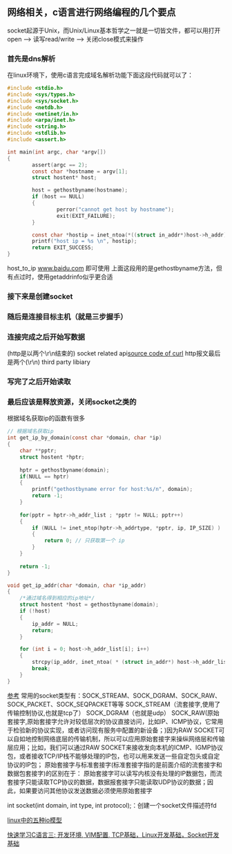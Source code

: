 ## 网络相关，c语言进行网络编程的几个要点

socket起源于Unix，而Unix/Linux基本哲学之一就是一切皆文件，都可以用打开open –> 读写read/write –> 关闭close模式来操作

### 首先是dns解析
在linux环境下，使用c语言完成域名解析功能下面这段代码就可以了：

```c
#include <stdio.h>
#include <sys/types.h>
#include <sys/socket.h>
#include <netdb.h>
#include <netinet/in.h>
#include <arpa/inet.h>
#include <string.h>
#include <stdlib.h>
#include <assert.h>

int main(int argc, char *argv[])
{
        assert(argc == 2);
        const char *hostname = argv[1];
        struct hostent* host;

        host = gethostbyname(hostname);
        if (host == NULL)
        {
                perror("cannot get host by hostname");
                exit(EXIT_FAILURE);
        }

        const char *hostip = inet_ntoa(*((struct in_addr*)host->h_addr));
        printf("host ip = %s \n", hostip);
        return EXIT_SUCCESS;
}
```

host_to_ip www.baidu.com 即可使用
上面这段用的是gethostbyname方法，但有点过时，使用getaddrinfo似乎更合适

### 接下来是创建socket

### 随后是连接目标主机（就是三步握手）

### 连接完成之后开始写数据
(http是以两个\r\n结束的)
socket related api[source code of curl](https://github.com/curl/curl) http报文最后是两个(\r\n)
third party libiary
### 写完了之后开始读取

### 最后应该是释放资源，关闭socket之类的


根据域名获取ip的函数有很多
```c
// 根据域名获取ip
int get_ip_by_domain(const char *domain, char *ip)
{
	char **pptr;
	struct hostent *hptr;
 
	hptr = gethostbyname(domain);
	if(NULL == hptr)
	{
		printf("gethostbyname error for host:%s/n", domain);
		return -1;
	}
 
	for(pptr = hptr->h_addr_list ; *pptr != NULL; pptr++)
	{
		if (NULL != inet_ntop(hptr->h_addrtype, *pptr, ip, IP_SIZE) )
		{
			return 0; // 只获取第一个 ip
		}
	}
 
	return -1;
}

void get_ip_addr(char *domain, char *ip_addr)
{
    /*通过域名得到相应的ip地址*/
    struct hostent *host = gethostbyname(domain);
    if (!host)
    {
        ip_addr = NULL;
        return;
    }

    for (int i = 0; host->h_addr_list[i]; i++)
    {
        strcpy(ip_addr, inet_ntoa( * (struct in_addr*) host->h_addr_list[i]));
        break;
    }
}
```


[参考](https://www.zfl9.com/c-socket.html)
常用的socket类型有：SOCK_STREAM、SOCK_DGRAM、SOCK_RAW、SOCK_PACKET、SOCK_SEQPACKET等等
SOCK_STREAM（流套接字,使用了传输控制协议,也就是tcp了）
SOCK_DGRAM（也就是udp）
SOCK_RAW(原始套接字,原始套接字允许对较低层次的协议直接访问，比如IP、ICMP协议，它常用于检验新的协议实现，或者访问现有服务中配置的新设备；)因为RAW SOCKET可以自如地控制网络底层的传输机制，所以可以应用原始套接字来操纵网络层和传输层应用；比如，我们可以通过RAW SOCKET来接收发向本机的ICMP、IGMP协议包，或者接收TCP/IP栈不能够处理的IP包，也可以用来发送一些自定包头或自定协议的IP包；
原始套接字与标准套接字(标准套接字指的是前面介绍的流套接字和数据包套接字)的区别在于：
原始套接字可以读写内核没有处理的IP数据包，而流套接字只能读取TCP协议的数据，数据报套接字只能读取UDP协议的数据；因此，如果要访问其他协议发送数据必须使用原始套接字

int socket(int domain, int type, int protocol);：创建一个socket文件描述符fd




[linux中的五种io模型](https://www.zfl9.com/c-socket-io-model.html)


[快速学习C语言三: 开发环境, VIM配置, TCP基础，Linux开发基础，Socket开发基础](https://www.cnblogs.com/onlytiancai/p/3855721.html)

